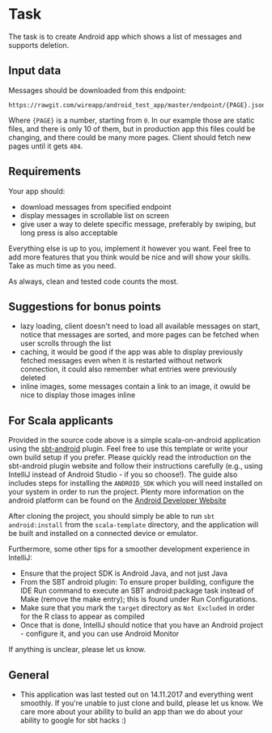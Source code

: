 # Task

The task is to create Android app which shows a list of messages and supports deletion.


## Input data
Messages should be downloaded from this endpoint:

```
https://rawgit.com/wireapp/android_test_app/master/endpoint/{PAGE}.json
```

Where `{PAGE}` is a number, starting from `0`.
In our example those are static files, and there is only 10 of them, but in production app this files could be changing,
and there could be many more pages. Client should fetch new pages until it gets `404`.

## Requirements
Your app should:

- download messages from specified endpoint
- display messages in scrollable list on screen
- give user a way to delete specific message, preferably by swiping, but long press is also acceptable

Everything else is up to you, implement it however you want.
Feel free to add more features that you think would be nice and will show your skills.
Take as much time as you need.

As always, clean and tested code counts the most.

## Suggestions for bonus points

- lazy loading, client doesn't need to load all available messages on start, notice that messages are sorted,
and more pages can be fetched when user scrolls through the list
- caching, it would be good if the app was able to display previously fetched messages even when it is restarted without
network connection, it could also remember what entries were previously deleted
- inline images, some messages contain a link to an image, it owuld be nice to display those images inline

## For Scala applicants
Provided in the source code above is a simple scala-on-android application using the [sbt-android](https://github.com/scala-android/sbt-android) plugin. Feel free to use this template or write your own build setup if you prefer. Please quickly read the introduction on the sbt-android plugin website and follow their instructions carefully (e.g., using IntelliJ instead of Android Studio - if you so choose!). The guide also includes steps for installing the `ANDROID_SDK` which you will need installed on your system in order to run the project. Plenty more information on the android platform can be found on the [Android Developer Website](https://developer.android.com/index.html)

After cloning the project, you should simply be able to run `sbt android:install` from the `scala-template` directory, and the application will be built and installed on a connected device or emulator.

Furthermore, some other tips for a smoother development experience in IntelliJ:
* Ensure that the project SDK is Android Java, and not just Java
* From the SBT android plugin: To ensure proper building, configure the IDE Run command to execute an SBT android:package task instead of Make (remove the make entry); this is found under Run Configurations.
* Make sure that you mark the `target` directory as `Not Excluded` in order for the R class to appear as compiled
* Once that is done, IntelliJ should notice that you have an Android project - configure it, and you can use Android Monitor

If anything is unclear, please let us know.


## General
 * This application was last tested out on 14.11.2017 and everything went smoothly. If you're unable to just clone and build, please let us know. We care more about your ability to build an app than we do about your ability to google for sbt hacks :)
